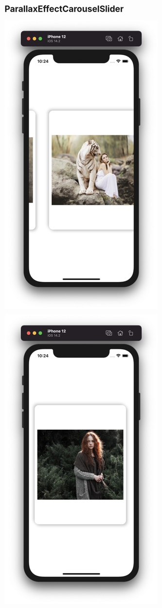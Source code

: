 # ParallaxEffectCarouselSlider

![](https://github.com/ram4ik/ParallaxEffectCarouselSlider/blob/main/ParallaxEffectCarouselSlider/Assets.xcassets/Screenshot%202020-12-03%20at%2022.24.33.imageset/Screenshot%202020-12-03%20at%2022.24.33.png)

![](https://github.com/ram4ik/ParallaxEffectCarouselSlider/blob/main/ParallaxEffectCarouselSlider/Assets.xcassets/Screenshot%202020-12-03%20at%2022.24.45.imageset/Screenshot%202020-12-03%20at%2022.24.45.png)
